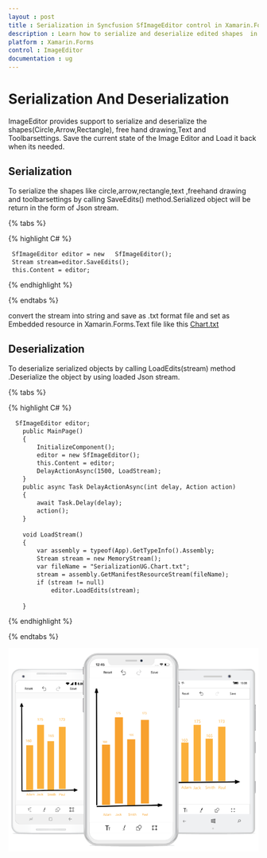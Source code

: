 ```yaml
---
layout : post
title : Serialization in Syncfusion SfImageEditor control in Xamarin.Forms
description : Learn how to serialize and deserialize edited shapes  in ImageEditor for Xamarin.Forms
platform : Xamarin.Forms
control : ImageEditor
documentation : ug
---
```


# Serialization And Deserialization
 ImageEditor provides support to serialize and deserialize the shapes(Circle,Arrow,Rectangle), free hand drawing,Text and Toolbarsettings. Save the current state of the Image Editor and Load it back when its needed.

## Serialization
  To serialize the shapes like circle,arrow,rectangle,text ,freehand drawing and toolbarsettings by calling SaveEdits() method.Serialized object will be return in the form of Json stream.

{% tabs %}

{% highlight C# %}
    
	 SfImageEditor editor = new   SfImageEditor();
	 Stream stream=editor.SaveEdits();
     this.Content = editor;
    
	
{% endhighlight %}

{% endtabs %}

   convert the stream into string and save as .txt format file and set as Embedded  resource in Xamarin.Forms.Text file like this
  [Chart.txt](http://www.syncfusion.com/downloads/support/directtrac/general/txt/Chart677841499.txt)
       


## Deserialization
   To deserialize serialized objects by calling LoadEdits(stream) method .Deserialize the object by using loaded Json stream.

{% tabs %}

{% highlight C# %}
       
	  SfImageEditor editor;
        public MainPage()
        {
            InitializeComponent();
            editor = new SfImageEditor();
            this.Content = editor;
            DelayActionAsync(1500, LoadStream);
        }
        public async Task DelayActionAsync(int delay, Action action)
        {
            await Task.Delay(delay);
            action();
        }

        void LoadStream()
        {
            var assembly = typeof(App).GetTypeInfo().Assembly;
            Stream stream = new MemoryStream();
            var fileName = "SerializationUG.Chart.txt";
            stream = assembly.GetManifestResourceStream(fileName);
            if (stream != null)
                editor.LoadEdits(stream);

        }

{% endhighlight %}

{% endtabs %}

![SfImageEditor](ImageEditor_images/Serialization.png)





